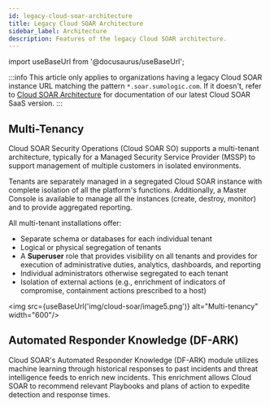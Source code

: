 ```yaml
---
id: legacy-cloud-soar-architecture
title: Legacy Cloud SOAR Architecture
sidebar_label: Architecture
description: Features of the legacy Cloud SOAR architecture.
---
```


import useBaseUrl from '@docusaurus/useBaseUrl';

:::info
This article only applies to organizations having a legacy Cloud SOAR instance URL matching the pattern `*.soar.sumologic.com`. If it doesn't, refer to [Cloud SOAR Architecture](/docs/cloud-soar/architecture/) for documentation of our latest Cloud SOAR SaaS version.
:::

## Multi-Tenancy

Cloud SOAR Security Operations (Cloud SOAR SO) supports a multi-tenant architecture, typically for a Managed Security Service Provider (MSSP) to support management of multiple customers in isolated environments.

Tenants are separately managed in a segregated Cloud SOAR instance with complete isolation of all the platform's functions. Additionally, a Master Console is available to manage all the instances (create, destroy, monitor) and to provide aggregated reporting.

All multi-tenant installations offer:
- Separate schema or databases for each individual tenant
- Logical or physical segregation of tenants
- A **Superuser** role that provides visibility on all tenants and provides for execution of administrative duties, analytics, dashboards, and reporting
- Individual administrators otherwise segregated to each tenant
- Isolation of external actions (e.g., enrichment of indicators of compromise, containment actions prescribed to a host)

<img src={useBaseUrl('img/cloud-soar/image5.png')} alt="Multi-tenancy" width="600"/>

## Automated Responder Knowledge (DF-ARK)

Cloud SOAR's Automated Responder Knowledge (DF-ARK) module utilizes machine
learning through historical responses to past incidents and threat
intelligence feeds to enrich new incidents. This enrichment allows
Cloud SOAR to recommend relevant Playbooks and plans of action to expedite
detection and response times.
